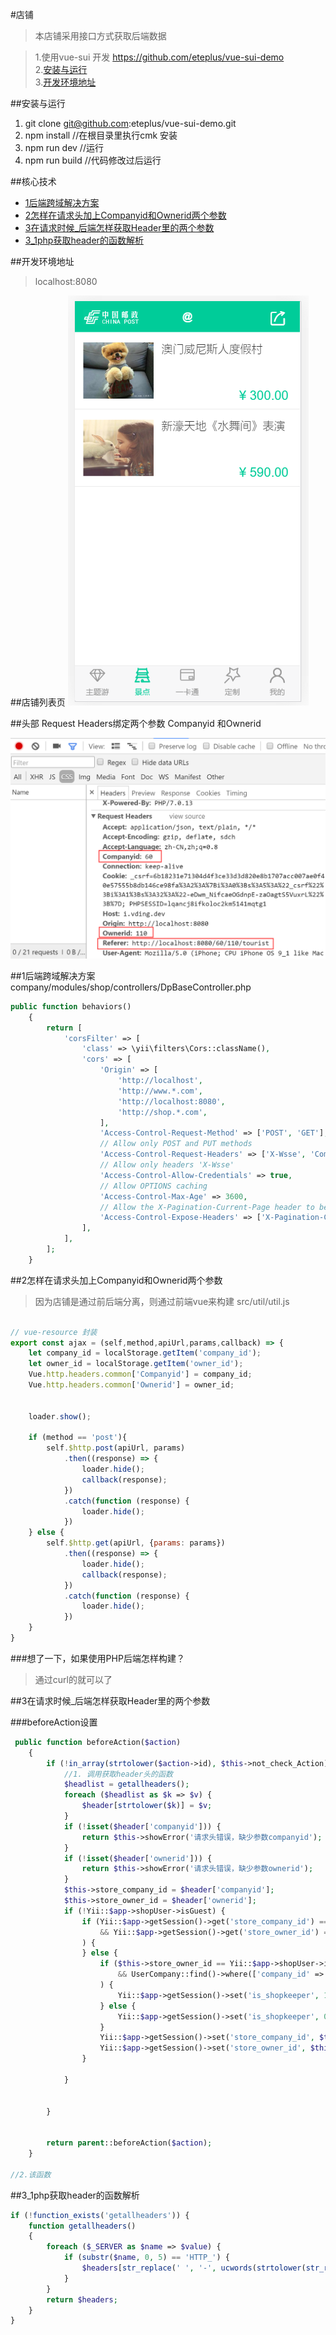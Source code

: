 
#店铺

>本店铺采用接口方式获取后端数据
>

>1.使用vue-sui 开发 https://github.com/eteplus/vue-sui-demo  
>2.[安装与运行](#安装与运行)  
>3.[开发环境地址](#开发环境地址)  

##安装与运行
1. git clone git@github.com:eteplus/vue-sui-demo.git
2. npm install //在根目录里执行cmk 安装
3. npm run dev  //运行
4. npm run build //代码修改过后运行  


##核心技术
- [1后端跨域解决方案](shop.md#1后端跨域解决方案)  
- [2怎样在请求头加上Companyid和Ownerid两个参数](shop.md#2怎样在请求头加上Companyid和Ownerid两个参数)   
- [3在请求时候_后端怎样获取Header里的两个参数](shop.md#3在请求时候_后端怎样获取Header里的两个参数)
- [3_1php获取header的函数解析](shop.md#3_1php获取header的函数解析)

##开发环境地址
>localhost:8080


##店铺列表页
![](shop/1.1.shop_list.png)

##头部 Request Headers绑定两个参数 Companyid 和Ownerid

![](shop/1.2.request_header_field.png)

##1后端跨域解决方案
company/modules/shop/controllers/DpBaseController.php  
```php
public function behaviors()
    {
        return [
            'corsFilter' => [
                'class' => \yii\filters\Cors::className(),
                'cors' => [
                    'Origin' => [
                        'http://localhost',
                        'http://www.*.com',
                        'http://localhost:8080',
                        'http://shop.*.com',
                    ],
                    'Access-Control-Request-Method' => ['POST', 'GET'],
                    // Allow only POST and PUT methods
                    'Access-Control-Request-Headers' => ['X-Wsse', 'Companyid', 'Ownerid', 'Cookie', 'Set-Cookie'],
                    // Allow only headers 'X-Wsse'
                    'Access-Control-Allow-Credentials' => true,
                    // Allow OPTIONS caching
                    'Access-Control-Max-Age' => 3600,
                    // Allow the X-Pagination-Current-Page header to be exposed to the browser.
                    'Access-Control-Expose-Headers' => ['X-Pagination-Current-Page'],
                ],
            ],
        ];
    }
```


##2怎样在请求头加上Companyid和Ownerid两个参数
>因为店铺是通过前后端分离，则通过前端vue来构建
src/util/util.js  
```js

// vue-resource 封装
export const ajax = (self,method,apiUrl,params,callback) => {
    let company_id = localStorage.getItem('company_id');
    let owner_id = localStorage.getItem('owner_id');
    Vue.http.headers.common['Companyid'] = company_id;
    Vue.http.headers.common['Ownerid'] = owner_id;


    loader.show();

    if (method == 'post'){
        self.$http.post(apiUrl, params)
            .then((response) => {
                loader.hide();
                callback(response);
            })
            .catch(function (response) {
                loader.hide();
            })
    } else {
        self.$http.get(apiUrl, {params: params})
            .then((response) => {
                loader.hide();
                callback(response);
            })
            .catch(function (response) {
                loader.hide();
            })
    }
}
```
###想了一下，如果使用PHP后端怎样构建？
>通过curl的就可以了 


##3在请求时候_后端怎样获取Header里的两个参数

###beforeAction设置
```php
 public function beforeAction($action)
    {
        if (!in_array(strtolower($action->id), $this->not_check_Action) && !in_array(strtolower($this->id), $this->not_check_Controller)) {
            //1. 调用获取header头的函数
			$headlist = getallheaders();
            foreach ($headlist as $k => $v) {
                $header[strtolower($k)] = $v;
            }
            if (!isset($header['companyid'])) {
                return $this->showError('请求头错误，缺少参数companyid');
            }
            if (!isset($header['ownerid'])) {
                return $this->showError('请求头错误，缺少参数ownerid');
            }
            $this->store_company_id = $header['companyid'];
            $this->store_owner_id = $header['ownerid'];
            if (!Yii::$app->shopUser->isGuest) {
                if (Yii::$app->getSession()->get('store_company_id') == $this->store_company_id
                    && Yii::$app->getSession()->get('store_owner_id') == $this->store_owner_id
                ) {
                } else {
                    if ($this->store_owner_id == Yii::$app->shopUser->id
                        && UserCompany::find()->where(['company_id' => $this->store_company_id, 'user_id' => $this->store_owner_id, 'is_opened_store' => 1, 'is_deleted' => 0])->one()
                    ) {
                        Yii::$app->getSession()->set('is_shopkeeper', 1);
                    } else {
                        Yii::$app->getSession()->set('is_shopkeeper', 0);
                    }
                    Yii::$app->getSession()->set('store_company_id', $this->store_company_id);
                    Yii::$app->getSession()->set('store_owner_id', $this->store_owner_id);
                }

            }


        }


        return parent::beforeAction($action);
    }

//2.该函数

```

##3_1php获取header的函数解析  
```php
if (!function_exists('getallheaders')) {
    function getallheaders()
    {
        foreach ($_SERVER as $name => $value) {
            if (substr($name, 0, 5) == 'HTTP_') {
                $headers[str_replace(' ', '-', ucwords(strtolower(str_replace('_', ' ', substr($name, 5)))))] = $value;
            }
        }
        return $headers;
    }
}
```


